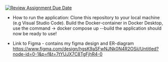 [![Review Assignment Due Date](https://classroom.github.com/assets/deadline-readme-button-22041afd0340ce965d47ae6ef1cefeee28c7c493a6346c4f15d667ab976d596c.svg)](https://classroom.github.com/a/5k4uDUDX)

- How to run the application:
Clone this repository to your local machine (e.g Visual Studio Code).
Build the Docker-container in Docker Desktop, use the command -> docker compose up --build
the application should now be ready to use!

- Link to Figma - contains my figma design and ER-diagram
https://www.figma.com/design/hgsK9aSFwNJNk0N4R2OSii/Untitled?node-id=0-1&p=f&t=7tYUJX7C8TgFjhR4-0
